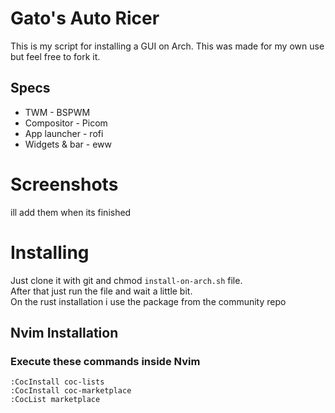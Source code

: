 # Gato's Auto Ricer
This is my script for installing a GUI on Arch. This was made for my own use but feel free to fork it.

## Specs

- TWM - BSPWM
- Compositor - Picom
- App launcher - rofi
- Widgets & bar - eww

# Screenshots
ill add them when its finished

# Installing

Just clone it with git and chmod `install-on-arch.sh` file.  
After that just run the file and wait a little bit.  
On the rust installation i use the package from the community repo

## Nvim Installation
### Execute these commands inside Nvim
    :CocInstall coc-lists  
    :CocInstall coc-marketplace  
    :CocList marketplace 
